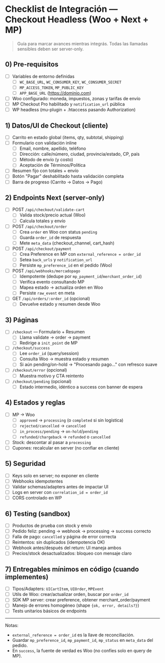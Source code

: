 # Checklist de Integración — Checkout Headless (Woo + Next + MP)

> Guía para marcar avances mientras integrás. Todas las llamadas sensibles deben ser server-only.

## 0) Pre-requisitos

- [ ] Variables de entorno definidas
  - [ ] `WC_BASE_URL`, `WC_CONSUMER_KEY`, `WC_CONSUMER_SECRET`
  - [ ] `MP_ACCESS_TOKEN`, `MP_PUBLIC_KEY`
  - [ ] `APP_BASE_URL` (https://dominio.com)
- [ ] Woo configurado: moneda, impuestos, zonas y tarifas de envío
- [ ] MP Checkout Pro habilitado y `notification_url` pública
- [ ] WP headless (mu-plugin + .htaccess pasando Authorization)

## 1) Datos/UI de Checkout (cliente)

- [ ] Carrito en estado global (items, qty, subtotal, shipping)
- [ ] Formulario con validación inline
  - [ ] Email, nombre, apellido, teléfono
  - [ ] Dirección: calle/número, ciudad, provincia/estado, CP, país
  - [ ] Método de envío (y costo)
  - [ ] Aceptación de Términos/Política
- [ ] Resumen fijo con totales + envío
- [ ] Botón "Pagar" deshabilitado hasta validación completa
- [ ] Barra de progreso (Carrito → Datos → Pago)

## 2) Endpoints Next (server-only)

- [ ] POST `/api/checkout/validate-cart`
  - [ ] Valida stock/precio actual (Woo)
  - [ ] Calcula totales y envío
- [ ] POST `/api/checkout/order`
  - [ ] Crea `order` en Woo con status `pending`
  - [ ] Guarda `order_id` de respuesta
  - [ ] Mete `meta_data` (checkout_channel, cart_hash)
- [ ] POST `/api/checkout/payment`
  - [ ] Crea Preference en MP con `external_reference = order_id`
  - [ ] Setea `back_urls` y `notification_url`
  - [ ] Persiste `mp_preference_id` en el pedido (Woo)
- [ ] POST `/api/webhooks/mercadopago`
  - [ ] Idempotente (dedupe por `mp_payment_id`/`merchant_order_id`)
  - [ ] Verifica evento consultando MP
  - [ ] Mapea estado → actualiza orden en Woo
  -  [ ] Persiste `raw_event` en meta
- [ ] GET `/api/orders/:order_id` (opcional)
  - [ ] Devuelve estado y resumen desde Woo

## 3) Páginas

- [ ] `/checkout` — Formulario + Resumen
  - [ ] Llama validate → order → payment
  - [ ] Redirige a `init_point` de MP
- [ ] `/checkout/success`
  - [ ] Lee `order_id` (query/session)
  - [ ] Consulta Woo → muestra estado y resumen
  - [ ] Si aún pending/on-hold → "Procesando pago…" con refresco suave
- [ ] `/checkout/error` (opcional)
  - [ ] Muestra motivo y CTA reintento
- [ ] `/checkout/pending` (opcional)
  - [ ] Estado intermedio, idéntico a success con banner de espera

## 4) Estados y reglas

- [ ] MP → Woo
  - [ ] `approved` → `processing` (o `completed` si sin logística)
  - [ ] `rejected/cancelled` → `cancelled`
  - [ ] `in_process/pending` → `on-hold`/`pending`
  - [ ] `refunded/chargeback` → `refunded` o `cancelled`
- [ ] Stock: descontar al pasar a `processing`
- [ ] Cupones: recalcular en server (no confiar en cliente)

## 5) Seguridad

- [ ] Keys solo en server; no exponer en cliente
- [ ] Webhooks idempotentes
- [ ] Validar schemas/adapters antes de impactar UI
- [ ] Logs en server con `correlation_id = order_id`
- [ ] CORS controlado en WP

## 6) Testing (sandbox)

- [ ] Productos de prueba con stock y envío
- [ ] Pedido feliz: pending → webhook → processing → success correcto
- [ ] Falla de pago: `cancelled` y página de error correcta
- [ ] Reintentos: sin duplicados (idempotencia OK)
- [ ] Webhook antes/después del return: UI maneja ambos
- [ ] Precios/stock desactualizados: bloqueo con mensaje claro

## 7) Entregables mínimos en código (cuando implementes)

- [ ] Tipos/Adapters: `UICartItem`, `UIOrder`, `MPEvent`
- [ ] Utils de Woo: crear/actualizar orden, buscar por `order_id`
- [ ] SDK MP server: crear preference, obtener merchant_order/payment
- [ ] Manejo de errores homogéneo (shape `{ok, error, details?}`)
- [ ] Tests unitarios básicos de endpoints

---

Notas:
- `external_reference = order_id` es la llave de reconciliación.
- Guardar `mp_preference_id`, `mp_payment_id`, `mp_status` en `meta_data` del pedido.
- En `success`, la fuente de verdad es Woo (no confíes solo en query de MP).
